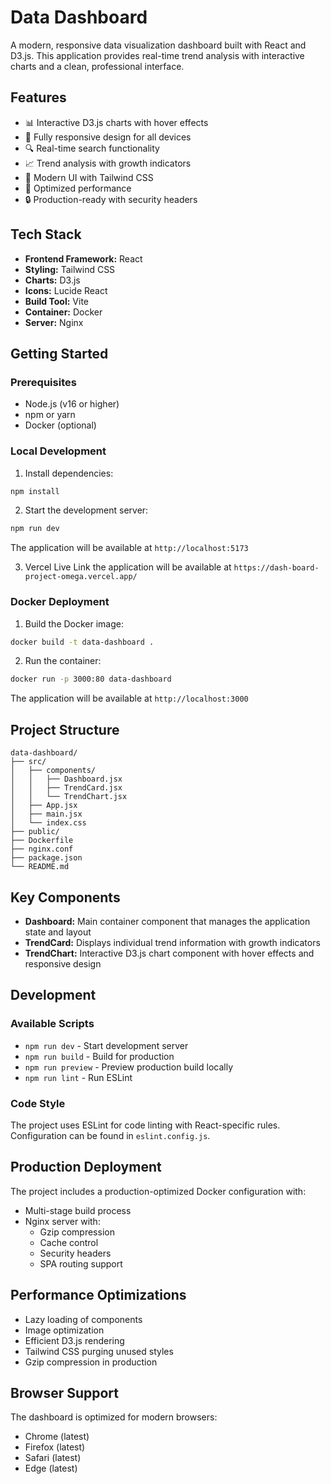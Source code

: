 # Data Dashboard

A modern, responsive data visualization dashboard built with React and D3.js. This application provides real-time trend analysis with interactive charts and a clean, professional interface.


## Features

- 📊 Interactive D3.js charts with hover effects
- 📱 Fully responsive design for all devices
- 🔍 Real-time search functionality
- 📈 Trend analysis with growth indicators
- 🎨 Modern UI with Tailwind CSS
- 🚀 Optimized performance
- 🔒 Production-ready with security headers

## Tech Stack

- **Frontend Framework:** React
- **Styling:** Tailwind CSS
- **Charts:** D3.js
- **Icons:** Lucide React
- **Build Tool:** Vite
- **Container:** Docker
- **Server:** Nginx

## Getting Started

### Prerequisites

- Node.js (v16 or higher)
- npm or yarn
- Docker (optional)

### Local Development

1. Install dependencies:
```bash
npm install
```

2. Start the development server:
```bash
npm run dev
```

The application will be available at `http://localhost:5173`

3. Vercel Live Link
the application will be available at `https://dash-board-project-omega.vercel.app/`

### Docker Deployment

1. Build the Docker image:
```bash
docker build -t data-dashboard .
```

2. Run the container:
```bash
docker run -p 3000:80 data-dashboard
```

The application will be available at `http://localhost:3000`

## Project Structure

```
data-dashboard/
├── src/
│   ├── components/
│   │   ├── Dashboard.jsx
│   │   ├── TrendCard.jsx
│   │   └── TrendChart.jsx
│   ├── App.jsx
│   ├── main.jsx
│   └── index.css
├── public/
├── Dockerfile
├── nginx.conf
├── package.json
└── README.md
```

## Key Components

- **Dashboard:** Main container component that manages the application state and layout
- **TrendCard:** Displays individual trend information with growth indicators
- **TrendChart:** Interactive D3.js chart component with hover effects and responsive design

## Development

### Available Scripts

- `npm run dev` - Start development server
- `npm run build` - Build for production
- `npm run preview` - Preview production build locally
- `npm run lint` - Run ESLint

### Code Style

The project uses ESLint for code linting with React-specific rules. Configuration can be found in `eslint.config.js`.

## Production Deployment

The project includes a production-optimized Docker configuration with:

- Multi-stage build process
- Nginx server with:
  - Gzip compression
  - Cache control
  - Security headers
  - SPA routing support

## Performance Optimizations

- Lazy loading of components
- Image optimization
- Efficient D3.js rendering
- Tailwind CSS purging unused styles
- Gzip compression in production

## Browser Support

The dashboard is optimized for modern browsers:

- Chrome (latest)
- Firefox (latest)
- Safari (latest)
- Edge (latest)

